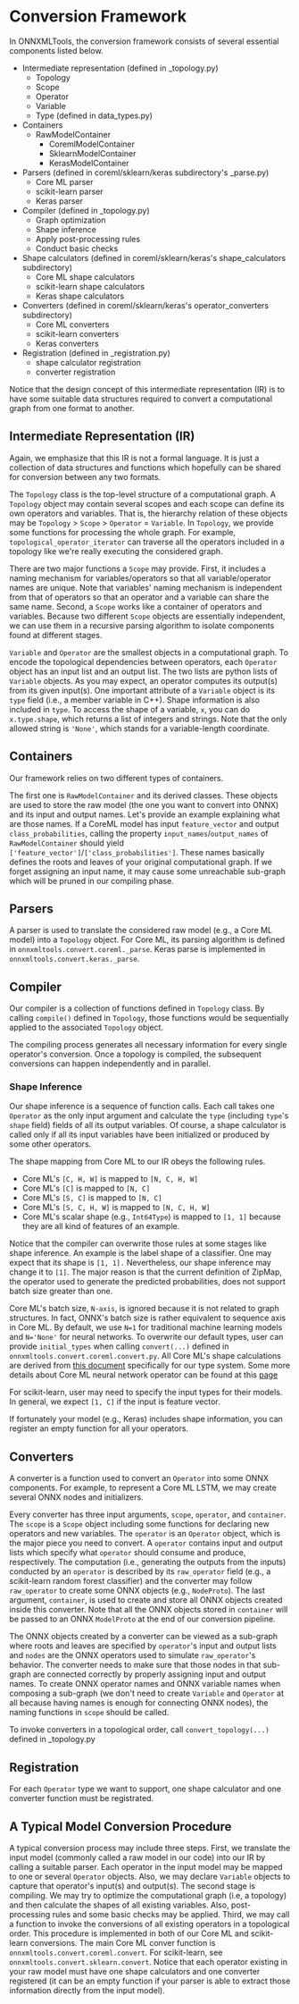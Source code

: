 <!--- SPDX-License-Identifier: Apache-2.0 -->

# Conversion Framework

In ONNXMLTools, the conversion framework consists of several essential components listed below.

* Intermediate representation (defined in _topology.py)
    * Topology
    * Scope
    * Operator
    * Variable
    * Type (defined in data_types.py)
* Containers
    * RawModelContainer
        * CoremlModelContainer
        * SklearnModelContainer
        * KerasModelContainer
* Parsers (defined in coreml/sklearn/keras subdirectory's _parse.py)
    * Core ML parser
    * scikit-learn parser
    * Keras parser
* Compiler (defined in _topology.py)
    * Graph optimization
    * Shape inference
    * Apply post-processing rules
    * Conduct basic checks
* Shape calculators (defined in coreml/sklearn/keras's shape_calculators subdirectory)
    * Core ML shape calculators
    * scikit-learn shape calculators
    * Keras shape calculators
* Converters (defined in coreml/sklearn/keras's operator_converters subdirectory)
    * Core ML converters
    * scikit-learn converters
    * Keras converters
* Registration (defined in _registration.py)
    * shape calculator registration
    * converter registration

Notice that the design concept of this intermediate representation (IR) is to have some suitable data structures required to convert a computational graph from one format to another.

## Intermediate Representation (IR)

Again, we emphasize that this IR is not a formal language. It is just a collection of data structures and functions which hopefully can be shared for conversion between any two formats.

The `Topology` class is the top-level structure of a computational graph. A `Topology` object may contain several scopes and each scope can define its own operators and variables. That is, the hierarchy relation of these objects may be `Topology` > `Scope` > `Operator` = `Variable`.
In `Topology`, we provide some functions for processing the whole graph. For example, `topological_operator_iterator` can traverse all the operators included in a topology like we're really executing the considered graph.

There are two major functions a `Scope` may provide. First, it includes a naming mechanism for variables/operators so that all variable/operator names are unique. Note that variables' naming mechanism is independent from that of operators so that an operator and a variable can share the same name. Second, a `Scope` works like a container of operators and variables. Because two different `Scope` objects are essentially independent, we can use them in a recursive parsing algorithm to isolate components found at different stages.

`Variable` and `Operator` are the smallest objects in a computational graph. To encode the topological dependencies between operators, each `Operator` object has an input list and an output list. The two lists are python lists of `Variable` objects. As you may expect, an operator computes its output(s) from its given input(s). One important attribute of a `Variable` object is its `type` field (i.e., a member variable in C++). Shape information is also included in `type`. To access the shape of a variable, `x`, you can do `x.type.shape`, which returns a list of integers and strings. Note that the only allowed string is `'None'`, which stands for a variable-length coordinate.

## Containers

Our framework relies on two different types of containers.

The first one is `RawModelContainer` and its derived classes. These objects are used to store the raw model (the one you want to convert into ONNX) and its input and output names. Let's provide an example explaining what are those names. If a CoreML model has input `feature_vector` and output `class_probabilities`, calling the property `input_names`/`output_names` of `RawModelContainer` should yield `['feature_vector']`/`['class_probabilities']`. These names basically defines the roots and leaves of your original computational graph. If we forget assigning an input name, it may cause some unreachable sub-graph which will be pruned in our compiling phase.

## Parsers

A parser is used to translate the considered raw model (e.g., a Core ML model) into a `Topology` object. For Core ML, its parsing algorithm is defined in
`onnxmltools.convert.coreml._parse`. Keras parse is implemented in `onnxmltools.convert.keras._parse`.

## Compiler

Our compiler is a collection of functions defined in `Topology` class. By calling `compile()` defined in `Topology`, those functions would be sequentially applied to the associated `Topology` object.

The compiling process generates all necessary information for every single operator's conversion. Once a topology is compiled, the subsequent conversions can happen independently and in parallel.

### Shape Inference

Our shape inference is a sequence of function calls. Each call takes one `Operator` as the only input argument and calculate the `type` (including `type`'s `shape` field) fields of all its output variables. Of course, a shape calculator is called only if all its input variables have been initialized or produced by some other operators.

The shape mapping from Core ML to our IR obeys the following rules.

* Core ML's `[C, H, W]` is mapped to `[N, C, H, W]`
* Core ML's `[C]` is mapped to `[N, C]`
* Core ML's `[S, C]` is mapped to `[N, C]`
* Core ML's `[S, C, H, W]` is mapped to `[N, C, H, W]`
* Core ML's scalar shape (e.g., `Int64Type`) is mapped to `[1, 1]` because they are all kind of features of an example.

Notice that the compiler can overwrite those rules at some stages like shape inference. An example is the label shape of a classifier. One may expect that its shape is `[1, 1].` Nevertheless, our shape inference may change it to `[1]`. The major reason is that the current definition of ZipMap, the operator used to generate the predicted probabilities, does not support batch size greater than one.

Core ML's batch size, `N-axis`, is ignored because it is not related to graph structures. In fact, ONNX's batch size is rather equivalent to sequence axis in Core ML. By default, we use `N=1` for traditional machine learning models and `N='None'` for neural networks. To overwrite our default types, user can provide `initial_types` when calling `convert(...)` defined in `onnxmltools.convert.coreml.convert.py`. All Core ML's shape calculations are derived from [this document](https://apple.github.io/coremltools/coremlspecification/index.html) specifically for our type system.
Some more details about Core ML neural network operator can be found at this [page](https://github.com/apple/coremltools/blob/main/mlmodel/format/NeuralNetwork.proto)

For scikit-learn, user may need to specify the input types for their models. In general, we expect `[1, C]` if the input is feature vector.

If fortunately your model (e.g., Keras) includes shape information, you can register an empty function for all your operators.

## Converters

A converter is a function used to convert an `Operator` into some ONNX components. For example, to represent a Core ML LSTM, we may create several ONNX nodes and initializers.

Every converter has three input arguments, `scope`, `operator`, and `container`. The `scope` is a `Scope` object including some functions for declaring new operators and new variables. The `operator` is an `Operator` object, which is the major piece you need to convert. A `operator` contains input and output lists which specify what `operator` should consume and produce, respectively. The computation (i.e., generating the outputs from the inputs) conducted by an `operator` is described by its `raw_operator` field (e.g., a scikit-learn random forest classifier) and the converter may follow `raw_operator` to create some ONNX objects (e.g., `NodeProto`). The last argument, `container`, is used to create and store all ONNX objects created inside this converter. Note that all the ONNX objects stored in `container` will be passed to an ONNX `ModelProto` at the end of our conversion pipeline.

The ONNX objects created by a converter can be viewed as a sub-graph where roots and leaves are specified by `operator`'s input and output lists and `nodes` are the ONNX operators used to simulate `raw_operator`'s behavior. The converter needs to make sure that those nodes in that sub-graph are connected correctly by properly assigning input and output names. To create ONNX operator names and ONNX variable names when composing a sub-graph (we don't need to create `Variable` and `Operator` at all because having names is enough for connecting ONNX nodes), the naming functions in `scope` should be called.

To invoke converters in a topological order, call `convert_topology(...)` defined in _topology.py

## Registration

For each `Operator` type we want to support, one shape calculator and one converter function must be registrated.

## A Typical Model Conversion Procedure

A typical conversion process may include three steps.
First, we translate the input model (commonly called a raw model in our code) into our IR by calling a suitable parser. Each operator in the input model may be mapped to one or several `Operator` objects. Also, we may declare `Variable` objects to capture that operator's input(s) and output(s).
The second stage is compiling. We may try to optimize the computational graph (i.e, a topology) and then calculate the shapes of all existing variables. Also, post-processing rules and some basic checks may be applied.
Third, we may call a function to invoke the conversions of all existing operators in a topological order.
This procedure is implemented in both of our Core ML and scikit-learn conversions. The main Core ML conver function is `onnxmltools.convert.coreml.convert`. For scikit-learn, see `onnxmltools.convert.sklearn.convert`. Notice that each operator existing in your raw model must have one shape calculators and one converter registered (it can be an empty function if your parser is able to extract those information directly from the input model).
